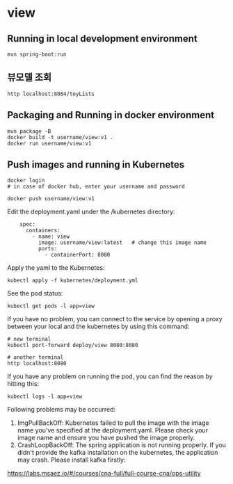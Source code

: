 

# view

## Running in local development environment

```
mvn spring-boot:run
```

## 뷰모델 조회
```
http localhost:8084/toyLists
```

## Packaging and Running in docker environment

```
mvn package -B
docker build -t username/view:v1 .
docker run username/view:v1
```

## Push images and running in Kubernetes

```
docker login 
# in case of docker hub, enter your username and password

docker push username/view:v1
```

Edit the deployment.yaml under the /kubernetes directory:
```
    spec:
      containers:
        - name: view
          image: username/view:latest   # change this image name
          ports:
            - containerPort: 8080

```

Apply the yaml to the Kubernetes:
```
kubectl apply -f kubernetes/deployment.yml
```

See the pod status:
```
kubectl get pods -l app=view
```

If you have no problem, you can connect to the service by opening a proxy between your local and the kubernetes by using this command:
```
# new terminal
kubectl port-forward deploy/view 8080:8080

# another terminal
http localhost:8080
```

If you have any problem on running the pod, you can find the reason by hitting this:
```
kubectl logs -l app=view
```

Following problems may be occurred:

1. ImgPullBackOff:  Kubernetes failed to pull the image with the image name you've specified at the deployment.yaml. Please check your image name and ensure you have pushed the image properly.
1. CrashLoopBackOff: The spring application is not running properly. If you didn't provide the kafka installation on the kubernetes, the application may crash. Please install kafka firstly:

https://labs.msaez.io/#/courses/cna-full/full-course-cna/ops-utility

